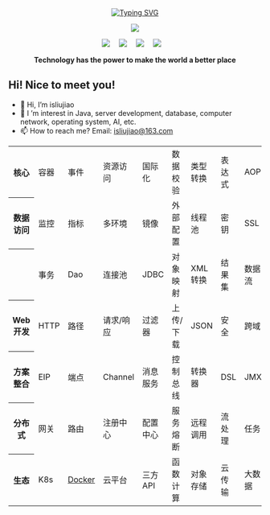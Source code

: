 <!DOCTYPE html>
<html lang="en">
<head>
    <meta charset="UTF-8">
    <meta name="viewport" content="width=device-width, initial-scale=1.0">
    <title>My Awesome GitHub Page</title>
</head>
<body>
<div align="center">
  
  <!-- dynamic typing effect 动态打字效果 -->
  <a href="https://git.io/typing-svg">
    <img src="https://readme-typing-svg.demolab.com?font=Fira+Code&pause=1000&random=false&width=435&lines=Hello~++Welcome+to+my+GitHhub" alt="Typing SVG" />
  </a>

  <!-- knock code pictures 敲代码的图片 -->
  <img src="https://cdn.jsdelivr.net/gh/sun0225SUN/sun0225SUN/assets/images/coding.gif" /><br>

  <!-- profile logo 个人资料徽标 -->
  <div align="center">
    <a href="https://www.yuque.com/isliujiao"><img src="https://img.shields.io/badge/Website-语雀-green" /></a>&emsp;
    <a href="https://space.bilibili.com/404564748"><img src="https://img.shields.io/badge/Bilibili-B站-ff69b4" /></a>&emsp;
    <a href="https://blog.csdn.net/jinjinbu"><img src="https://img.shields.io/badge/CSDN-论坛-c32136" /></a>&emsp;
    <a href="https://www.zhihu.com/people/123-52-71-9-23"><img src="https://img.shields.io/badge/Zhihu-知乎-blue" /></a>&emsp;
    <!-- visitor statistics logo 访问量统计徽标 -->
<!--     <img src="https://komarev.com/ghpvc/?username=isliujiao&label=Views&color=0e75b6&style=flat" alt="访问量统计" /> -->
  </div>
<p><b>Technology has the power to make the world a better place</b></p>
</div>

## Hi! Nice to meet you!

<!-- 个人简介 -->
- 👋 Hi, I’m isliujiao
- 👀 I ’m interest in Java, server development, database, computer network, operating system, AI, etc.
- 📫 How to reach me? Email: isliujiao@163.com
<!--
- 🌱 
- 💞️ 
-->

<table style="width:100%; border-collapse: collapse;">
  <tr>
    <th>核心</th>    <td>容器</td>
    <td>事件</td>    <td>资源访问</td>
    <td>国际化</td>    <td>数据校验</td>
    <td>类型转换</td>    <td>表达式</td>
    <td>AOP</td>    <td>AOT</td>
    <td>单元测试</td>    <td>HTTP客户端</td>
  </tr>
  <tr>
    <th>数据访问</th>    <td>监控</td>
    <td>指标</td>    <td>多环境</td>
    <td>镜像</td>    <td>外部配置</td>
    <td>线程池</td>    <td>密钥</td>
    <td>SSL</td>    <td>定时</td>
    <td></td>    <td></td>
  </tr>
  <tr>
    <th></th>
    <td>事务</td>
    <td>Dao</td>
    <td>连接池</td>
    <td>JDBC</td>
    <td>对象映射</td>
    <td>XML转换</td>
    <td>结果集</td>
    <td>数据流</td>
    <td>建模</td>
    <td>关联关系</td>
    <td>SQL/NoSQL</td>
  </tr>
  <tr>
    <th>Web开发</th>
    <td>HTTP</td>
    <td>路径</td>
    <td>请求/响应</td>
    <td>过滤器</td>
    <td>上传/下载</td>
    <td>JSON</td>
    <td>安全</td>
    <td>跨域</td>
    <td>缓存</td>
    <td>全局异常</td>
    <td>视图</td>
  </tr>
  <tr>
    <th>方案整合</th>
    <td>EIP</td>
    <td>端点</td>
    <td>Channel</td>
    <td>消息服务</td>
    <td>控制总线</td>
    <td>转换器</td>
    <td>DSL</td>
    <td>JMX</td>
    <td>Email</td>
    <td>FTP/SFTP</td>
    <td>MQTT</td>
  </tr>
  <tr>
    <th>分布式</th>
    <td>网关</td>
    <td>路由</td>
    <td>注册中心</td>
    <td>配置中心</td>
    <td>服务熔断</td>
    <td>远程调用</td>
    <td>流处理</td>
    <td>任务</td>
    <td>日志</td>
    <td>链路追踪</td>
    <td>分布式总线</td>
  </tr>
  <tr>
    <th>生态</th>
    <td>K8s</td>
    <td><a href="https://www.yuque.com/isliujiao/java/docker">Docker</a></td>
    <td>云平台</td>
    <td>三方API</td>
    <td>函数计算</td>
    <td>对象存储</td>
    <td>云传输</td>
    <td>大数据</td>
    <td>AI</td>
    <td>数据中心</td>
    <td>安全等保</td>
  </tr>
</table>
</body>
</html>
